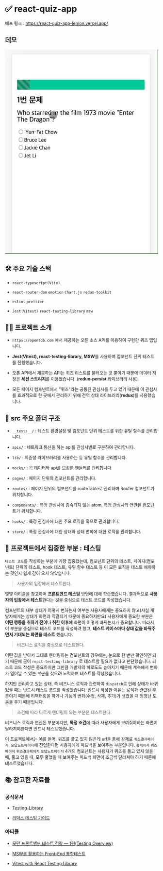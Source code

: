 # ✅ react-quiz-app

배포 링크 : https://react-quiz-app-lemon.vercel.app/

## 데모

<img src="docs/demo.gif" />

## 🛠️ 주요 기술 스택

- `react-typescript(Vite)`

- `react-router-dom` `emotion` `Chart.js` `redux-toolkit`

- `eslint` `prettier`

- `Jest(Vitest)` `react-testing-library` `msw`

## 🙋‍♂️ 프로젝트 소개

- `https://opentdb.com` 에서 제공하는 오픈 소스 API를 이용하여 구현한 퀴즈 앱입니다.

- **Jest(Vitest), react-testing-library, MSW**를 사용하여 컴포넌트 단위 테스트를 진행했습니다.

- 오픈 API에서 제공하는 API는 퀴즈 리스트를 불러오는 것 뿐이기 때문에 데이터 저장은 **세션 스토리지**를 이용했습니다. (**redux-persist** 라이브러리 사용)

- 모든 페이지 컴포넌트에서 "퀴즈"라는 공통된 관심사를 두고 있기 때문에 이 관심사를 효과적으로 한 곳에서 관리하기 위해 전역 상태 라이브러리(**redux**)를 사용했습니다.

## 📂 src 주요 폴더 구조

- `__tests__/` : 테스트 환경설정 및 컴포넌트 단위 테스트를 위한 유틸 함수를 관리합니다.

- `apis/` : 네트워크 통신을 하는 api를 관심사별로 구분하여 관리합니다.

- `lib/` : 의존성 라이브러리를 사용하는 등 유틸 함수를 관리합니다.

- `mocks/` : 목 데이터와 api를 모킹한 핸들러를 관리합니다.

- `pages/` : 페이지 단위의 컴포넌트를 관리합니다.

- `routes/` : 페이지 단위의 컴포넌트를 routeTable로 관리하며 Router 컴포넌트가 위치합니다.

- `components/` : 특정 관심사에 종속되지 않는 atom, 특정 관심사와 연관된 컴포넌트가 위치합니다.

- `hooks/` : 특정 관심사에 대한 주요 로직을 훅으로 관리합니다.

- `store/` : 특정 관심사에 대한 상태와 상태 변화에 대한 로직을 관리합니다.

## 🎯 프로젝트에서 집중한 부분 : 테스팅

`테스트 코드`를 작성하는 부분에 가장 집중했는데, 컴포넌트 단위의 테스트, 페이지(컴포넌트) 단위의 테스트, hook 테스트, 유틸 함수 테스트 등 이 모든 로직을 테스트 해야하는 것인지 쉽게 감이 오지 않았습니다.

> 사용자의 입장에서 테스트한다.

몇몇 아티클을 참고하며 **프론트엔드 테스팅** 방법에 대해 학습했습니다. 결과적으로 **사용자의 입장에서 테스트**한다는 것을 중심으로 테스트 코드를 작성했습니다.

컴포넌트의 내부 상태가 어떻게 변하는지 여부는 사용자에게는 중요하지 않고(사실 개발자에게는 상태가 화면과 직결되기 때문에 중요하지만요) 사용자에게 중요한 부분은 **어떤 행동을 취하기 전이나 취한 이후에** 화면이 어떻게 바뀌는지가 중요합니다. 따라서 이 부분을 중심으로 테스트 코드를 작성하려 했고, **테스트 케이스마다 상태 값을 바꿔주면서 기대되는 화면을 테스트** 했습니다.

> 비즈니스 로직을 중심으로 테스트한다.

어떤 값을 받아서 그대로 렌더링하는 컴포넌트의 경우에는, 눈으로 한 번만 확인하면 되기 때문에 굳이 `react-testing-library` 로 테스트할 필요가 없다고 판단했습니다. 테스트 코드 작성은 중요하지만 그만큼 개발자의 피로도도 높아지기 때문에 계속해서 변화가 일어날 수 있는 부분을 찾으려 노력하며 테스트를 작성했습니다.

하지만 관리하고 있는 상태, 즉 비즈니스 로직과 관련하여 `dispatch`로 인해 상태가 바뀌었을 때는 반드시 테스트 코드를 작성했습니다. 반드시 작성한 이유는 로직과 관련된 부분이기 때문에 리팩터링을 하거나 기능의 변화(수정, 삭제, 추가)가 생겼을 때 엄청난 도움을 주기 때문입니다.

> 조건에 따라 다르게 렌더링이 되는 부분은 테스트한다.

비즈니스 로직과 연관된 부분이지만, **특정 조건**에 따라 사용자에게 보여줘야하는 화면이 달라져야한다면 반드시 테스트했습니다.

이 프로젝트에서는 예를 들어, 퀴즈를 풀고 있지 않은데 url을 통해 강제로 `퀴즈결과페이지`, `오답노트페이지`에 진입한다면 사용자에게 피드백을 보여주는 부분입니다. `홈페이지` `퀴즈페이지` `퀴즈결과페이지` `오답노트페이지` 4개의 컴포넌트는 사용자가 퀴즈를 풀고 있지 않을 때, 풀고 있을 때, 모두 풀었을 때 보여주는 피드백 화면이 조금씩 달라져야 하기 때문에 테스트했습니다.

## 📚 참고한 자료들

### 공식문서

- [Testing-Library](https://testing-library.com/docs/queries/about/)

- [리덕스 테스팅 가이드](https://redux.js.org/usage/writing-tests)

### 아티클

- [모던 프론트엔드 테스트 전략 — 1편(Testing Overview)](https://blog.mathpresso.com/%EB%AA%A8%EB%8D%98-%ED%94%84%EB%A1%A0%ED%8A%B8%EC%97%94%EB%93%9C-%ED%85%8C%EC%8A%A4%ED%8A%B8-%EC%A0%84%EB%9E%B5-1%ED%8E%B8-841e87a613b2)

- [MSW를 활용하는 Front-End 통합테스트](https://fe-developers.kakaoent.com/2022/220825-msw-integration-testing/)

- [Vitest with React Testing Library](https://www.robinwieruch.de/vitest-react-testing-library/)
